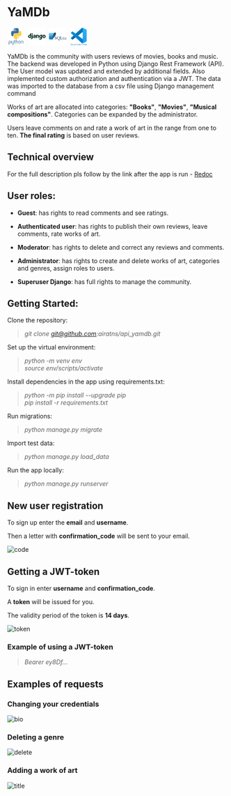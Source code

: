# YaMDb

<img src="https://github.com/devicons/devicon/blob/master/icons/python/python-original-wordmark.svg" title="HTML5" alt="HTML" width="40" height="40"/>&nbsp;
<img src="https://github.com/devicons/devicon/blob/master/icons/django/django-plain-wordmark.svg" title="HTML5" alt="HTML" width="40" height="40"/>&nbsp;
<img src="https://github.com/devicons/devicon/blob/master/icons/sqlite/sqlite-original-wordmark.svg" title="HTML5" alt="HTML" width="40" height="40"/>&nbsp;
<img src="https://github.com/devicons/devicon/blob/master/icons/vscode/vscode-original-wordmark.svg" title="HTML5" alt="HTML" width="40" height="40"/>&nbsp;

YaMDb is the community with users reviews of movies, books and music. The backend was developed in Python using Django Rest Framework (API). The User model was updated and extended by additional fields. Also implemented custom authorization and authentication via a JWT. The data was imported to the database from a csv file using Django management command

Works of art are allocated into categories: **"Books"**, **"Movies"**, **"Musical compositions"**. Categories can be expanded by the administrator.

Users leave comments on and rate a work of art in the range from one to ten. **The final rating** is based on user reviews.

## **Technical overview**

For the full description pls follow by the link after the app is run - <a href="http://127.0.0.1:8000/redoc" target="_blank">Redoc</a>

## **User roles:**

* **Guest**: has rights to read comments and see ratings.

* **Authenticated user**: has rights to publish their own reviews, leave comments, rate works of art.

* **Moderator**: has rights to delete and correct any reviews and comments.

* **Administrator**: has rights to create and delete works of art, categories and genres, assign roles to users.

* **Superuser Django**: has full rights to manage the community.

## **Getting Started:**

Clone the repository:

>*git clone git@github.com:airatns/api_yamdb.git*

Set up the virtual environment:

>*python -m venv env* \
>*source env/scripts/activate*

Install dependencies in the app using requirements.txt:

>*python -m pip install --upgrade pip* \
>*pip install -r requirements.txt*

Run migrations:

>*python manage.py migrate*

Import test data:

>*python manage.py load_data*

Run the app locally:

>*python manage.py runserver*

## **New user registration**
To sign up enter the **email** and **username**.

Then a letter with **confirmation_code** will be sent to your email.

![code](https://user-images.githubusercontent.com/96816183/182865245-3efea538-0ec7-4d16-b8cc-a2a16c1edff4.png)

## **Getting a JWT-token**
To sign in enter **username** and **confirmation_code**.

A **token** will be issued for you.

The validity period of the token is **14 days**.

![token](https://user-images.githubusercontent.com/96816183/182865510-7f50333d-cf47-40d5-926d-5bcecbb2081d.png)

### **Example of using a JWT-token**

>*Bearer ey8Df...*


## **Examples of requests**

### **Changing your credentials**

![bio](https://user-images.githubusercontent.com/96816183/182865718-c9ba2d37-d00f-4a6f-8ecd-eb06a9376adc.png)

### **Deleting a genre**

![delete](https://user-images.githubusercontent.com/96816183/182865799-c96ff4d1-be79-4d89-ac7f-2f440c695f8b.png)

### **Adding a work of art**

![title](https://user-images.githubusercontent.com/96816183/182866123-b80f1a88-dbd5-497b-bb0d-4248252db3d9.png)
